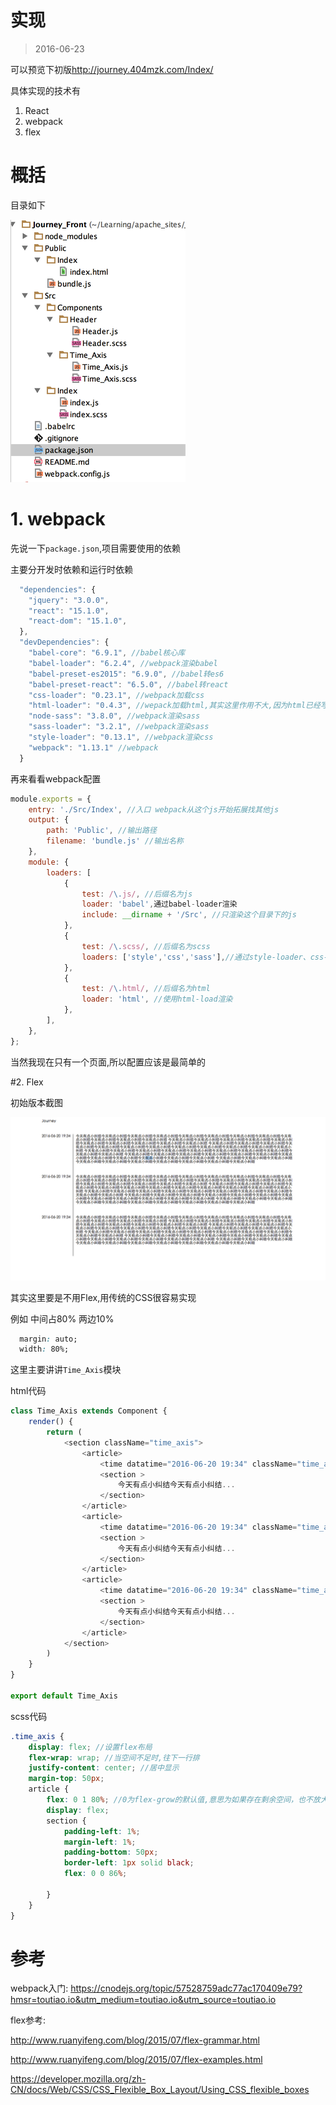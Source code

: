 # 实现

> 2016-06-23

可以预览下初版<http://journey.404mzk.com/Index/> 

具体实现的技术有

1. React
2. webpack
3. flex

# 概括

目录如下

![目录](QQ20160623-0.png)

# 1. webpack

先说一下`package.json`,项目需要使用的依赖

主要分开发时依赖和运行时依赖

```javascript
  "dependencies": {
    "jquery": "3.0.0",
    "react": "15.1.0",
    "react-dom": "15.1.0",
  },
  "devDependencies": {
    "babel-core": "6.9.1", //babel核心库
    "babel-loader": "6.2.4", //webpack渲染babel
    "babel-preset-es2015": "6.9.0", //babel转es6
    "babel-preset-react": "6.5.0", //babel转react
    "css-loader": "0.23.1", //webpack加载css
    "html-loader": "0.4.3", //wepack加载html,其实这里作用不大,因为html已经写在react里了
    "node-sass": "3.8.0", //webpack渲染sass
    "sass-loader": "3.2.1", //webpack渲染sass
    "style-loader": "0.13.1", //webpack渲染css
    "webpack": "1.13.1" //webpack
  }
```

再来看看webpack配置

```javascript
module.exports = {
	entry: './Src/Index', //入口 webpack从这个js开始拓展找其他js
	output: {
		path: 'Public', //输出路径
		filename: 'bundle.js' //输出名称
	},
	module: {
		loaders: [
            {
                test: /\.js/, //后缀名为js
                loader: 'babel',通过babel-loader渲染
                include: __dirname + '/Src', //只渲染这个目录下的js
            },
            {
                test: /\.scss/, //后缀名为scss
                loaders: ['style','css','sass'],//通过style-loader、css-loader、sass-loader渲染
            },
            {
                test: /\.html/, //后缀名为html
                loader: 'html', //使用html-load渲染
            },
		],
	},
};
```

当然我现在只有一个页面,所以配置应该是最简单的

#2. Flex

初始版本截图

![截图](QQ20160623-1.png)

其实这里要是不用Flex,用传统的CSS很容易实现

例如 中间占80% 两边10%

```css
  margin: auto;
  width: 80%;
```

这里主要讲讲`Time_Axis`模块

html代码

```javascript
class Time_Axis extends Component {
    render() {
        return (
            <section className="time_axis">
                <article>
                    <time datatime="2016-06-20 19:34" className="time_axis_item_time">2016-06-20 19:34</time>
                    <section >
                        今天有点小纠结今天有点小纠结...
                    </section>
                </article>
                <article>
                    <time datatime="2016-06-20 19:34" className="time_axis_item_time">2016-06-20 19:34</time>
                    <section >
                        今天有点小纠结今天有点小纠结...
                    </section>
                </article>
                <article>
                    <time datatime="2016-06-20 19:34" className="time_axis_item_time">2016-06-20 19:34</time>
                    <section >
                        今天有点小纠结今天有点小纠结...
                    </section>
                </article>
            </section>
        )
    }
}

export default Time_Axis
```

scss代码

```scss
.time_axis {
    display: flex; //设置flex布局
    flex-wrap: wrap; //当空间不足时,往下一行排
    justify-content: center; //居中显示
    margin-top: 50px; 
    article {
        flex: 0 1 80%; //0为flex-grow的默认值,意思为如果存在剩余空间，也不放大,
        display: flex;
        section {
            padding-left: 1%;
            margin-left: 1%;
            padding-bottom: 50px;
            border-left: 1px solid black;
            flex: 0 0 86%;

        }
    }
}
```


# 参考

webpack入门: <https://cnodejs.org/topic/57528759adc77ac170409e79?hmsr=toutiao.io&utm_medium=toutiao.io&utm_source=toutiao.io>

flex参考:

<http://www.ruanyifeng.com/blog/2015/07/flex-grammar.html>

<http://www.ruanyifeng.com/blog/2015/07/flex-examples.html>

<https://developer.mozilla.org/zh-CN/docs/Web/CSS/CSS_Flexible_Box_Layout/Using_CSS_flexible_boxes>